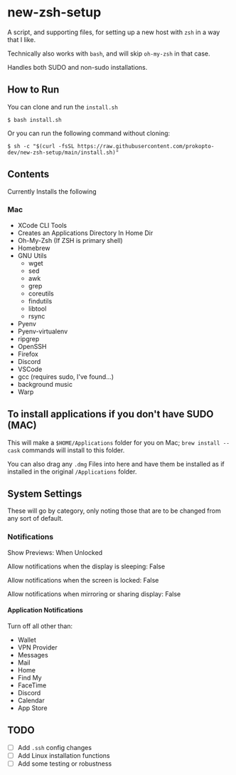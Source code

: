 # new-zsh-setup
A script, and supporting files, for setting up a new host with `zsh` in a way that I like.

Technically also works with `bash`, and will skip `oh-my-zsh` in that case.

Handles both SUDO and non-sudo installations.

## How to Run

You can clone and run the `install.sh`

```shell
$ bash install.sh
```

Or you can run the following command without cloning:

```shell
$ sh -c "$(curl -fsSL https://raw.githubusercontent.com/prokopto-dev/new-zsh-setup/main/install.sh)"
```

## Contents

Currently Installs the following

### Mac

- XCode CLI Tools
- Creates an Applications Directory In Home Dir
- Oh-My-Zsh (If ZSH is primary shell)
- Homebrew
- GNU Utils
    - wget
    - sed
    - awk
    - grep
    - coreutils
    - findutils
    - libtool
    - rsync
- Pyenv
- Pyenv-virtualenv
- ripgrep
- OpenSSH
- Firefox
- Discord
- VSCode
- gcc (requires sudo, I've found...)
- background music
- Warp

## To install applications if you don't have SUDO (MAC)

This will make a `$HOME/Applications` folder for you on Mac; `brew install --cask` commands will install to this folder.

You can also drag any `.dmg` Files into here and have them be installed as if installed in the original `/Applications` folder.

## System Settings

These will go by category, only noting those that are to be changed from any sort of default.

### Notifications

Show Previews: When Unlocked

Allow notifications when the display is sleeping: False

Allow notifications when the screen is locked: False

Allow notifications when mirroring or sharing display: False

#### Application Notifications

Turn off all other than:
- Wallet
- VPN Provider
- Messages
- Mail
- Home
- Find My
- FaceTime
- Discord
- Calendar
- App Store

## TODO

- [ ] Add `.ssh` config changes
- [ ] Add Linux installation functions
- [ ] Add some testing or robustness
